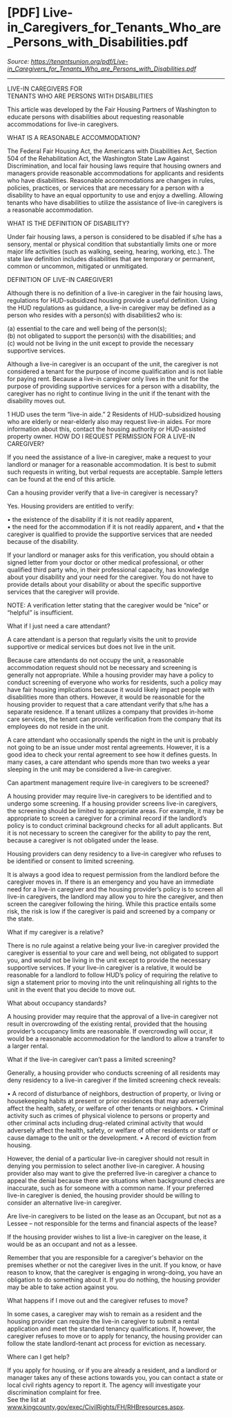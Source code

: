 # [PDF] Live-in_Caregivers_for_Tenants_Who_are_Persons_with_Disabilities.pdf

_Source: https://tenantsunion.org/pdf/Live-in_Caregivers_for_Tenants_Who_are_Persons_with_Disabilities.pdf_

---

LIVE-IN CAREGIVERS FOR  
TENANTS WHO ARE PERSONS WITH DISABILITIES 
 
 
This article was developed by the Fair Housing Partners of Washington to educate 
persons with disabilities about requesting reasonable accommodations for live-in 
caregivers.  
 
WHAT IS A REASONABLE ACCOMMODATION?  
 
The Federal Fair Housing Act, the Americans with Disabilities Act, Section 504 of the 
Rehabilitation Act, the Washington State Law Against Discrimination, and local fair 
housing laws require that housing owners and managers provide reasonable 
accommodations for applicants and residents who have disabilities. Reasonable 
accommodations are changes in rules, policies, practices, or services that are 
necessary for a person with a disability to have an equal opportunity to use and enjoy a 
dwelling. Allowing tenants who have disabilities to utilize the assistance of live-in 
caregivers is a reasonable accommodation. 
 
WHAT IS THE DEFINITION OF DISABILITY? 
 
Under fair housing laws, a person is considered to be disabled if s/he has a sensory, 
mental or physical condition that substantially limits one or more major life activities 
(such as walking, seeing, hearing, working, etc.). The state law definition includes 
disabilities that are temporary or permanent, common or uncommon, mitigated or 
unmitigated.  
 
DEFINITION OF LIVE-IN CAREGIVER1 
 
Although there is no definition of a live-in caregiver in the fair housing laws, regulations 
for HUD-subsidized housing provide a useful definition. Using the HUD regulations as 
guidance, a live-in caregiver may be defined as a person who resides with a person(s) 
with disabilities2 who is:  
 
(a) essential to the care and well being of the person(s);  
(b) not obligated to support the person(s) with the disabilities; and  
(c) would not be living in the unit except to provide the necessary supportive 
services. 
 
Although a live-in caregiver is an occupant of the unit, the caregiver is not considered a 
tenant for the purpose of income qualification and is not liable for paying rent. Because 
a live-in caregiver only lives in the unit for the purpose of providing supportive services 
for a person with a disability, the caregiver has no right to continue living in the unit if the 
tenant with the disability moves out.  
                                            
1 HUD uses the term “live-in aide.” 
2 Residents of HUD-subsidized housing who are elderly or near-elderly also may request live-in aides. For 
more information about this, contact the housing authority or HUD-assisted property owner. 
HOW DO I REQUEST PERMISSION FOR A LIVE-IN CAREGIVER? 
 
If you need the assistance of a live-in caregiver, make a request to your landlord or 
manager for a reasonable accommodation. It is best to submit such requests in 
writing, but verbal requests are acceptable. Sample letters can be found at the end of 
this article. 
 
Can a housing provider verify that a live-in caregiver is necessary? 
 
Yes. Housing providers are entitled to verify: 
 
• 
the existence of the disability if it is not readily apparent,  
• 
the need for the accommodation if it is not readily apparent, and 
• 
that the caregiver is qualified to provide the supportive services that are needed 
because of the disability.   
 
If your landlord or manager asks for this verification, you should obtain a signed letter 
from your doctor or other medical professional, or other qualified third party who, in their 
professional capacity, has knowledge about your disability and your need for the 
caregiver. You do not have to provide details about your disability or about the 
specific supportive services that the caregiver will provide.  
 
NOTE:  A verification letter stating that the caregiver would be “nice” or “helpful” is 
insufficient.  
 
What if I just need a care attendant? 
 
A care attendant is a person that regularly visits the unit to provide supportive or 
medical services but does not live in the unit.  
 
Because care attendants do not occupy the unit, a reasonable accommodation request 
should not be necessary and screening is generally not appropriate. While a housing 
provider may have a policy to conduct screening of everyone who works for residents, 
such a policy may have fair housing implications because it would likely impact people 
with disabilities more than others. However, it would be reasonable for the housing 
provider to request that a care attendant verify that s/he has a separate residence. If a 
tenant utilizes a company that provides in-home care services, the tenant can provide 
verification from the company that its employees do not reside in the unit. 
 
A care attendant who occasionally spends the night in the unit is probably not going to 
be an issue under most rental agreements. However, it is a good idea to check your 
rental agreement to see how it defines guests. In many cases, a care attendant who 
spends more than two weeks a year sleeping in the unit may be considered a live-in 
caregiver. 
 
Can apartment management require live-in caregivers to be screened?   
 
A housing provider may require live-in caregivers to be identified and to undergo some 
screening. If a housing provider screens live-in caregivers, the screening should be 
limited to appropriate areas. For example, it may be appropriate to screen a caregiver 
for a criminal record if the landlord’s policy is to conduct criminal background checks for 
all adult applicants. But it is not necessary to screen the caregiver for the ability to pay 
the rent, because a caregiver is not obligated under the lease.  
 
Housing providers can deny residency to a live-in caregiver who refuses to be identified 
or consent to limited screening. 
 
It is always a good idea to request permission from the landlord before the caregiver 
moves in. If there is an emergency and you have an immediate need for a live-in 
caregiver and the housing provider’s policy is to screen all live-in caregivers, the 
landlord may allow you to hire the caregiver, and then screen the caregiver following the 
hiring. While this practice entails some risk, the risk is low if the caregiver is paid and 
screened by a company or the state. 
 
What if my caregiver is a relative? 
 
There is no rule against a relative being your live-in caregiver provided the caregiver is 
essential to your care and well being, not obligated to support you, and would not be 
living in the unit except to provide the necessary supportive services. If your live-in 
caregiver is a relative, it would be reasonable for a landlord to follow HUD’s policy of 
requiring the relative to sign a statement prior to moving into the unit relinquishing all 
rights to the unit in the event that you decide to move out.  
 
What about occupancy standards? 
 
A housing provider may require that the approval of a live-in caregiver not result in 
overcrowding of the existing rental, provided that the housing provider’s occupancy 
limits are reasonable. If overcrowding will occur, it would be a reasonable 
accommodation for the landlord to allow a transfer to a larger rental.  
 
What if the live-in caregiver can’t pass a limited screening? 
 
Generally, a housing provider who conducts screening of all residents may deny 
residency to a live-in caregiver if the limited screening check reveals: 
 
• 
A record of disturbance of neighbors, destruction of property, or living or 
housekeeping habits at present or prior residences that may adversely affect the 
health, safety, or welfare of other tenants or neighbors. 
• 
Criminal activity such as crimes of physical violence to persons or property and 
other criminal acts including drug-related criminal activity that would adversely 
affect the health, safety, or welfare of other residents or staff or cause damage to 
the unit or the development. 
• 
A record of eviction from housing. 
 
However, the denial of a particular live-in caregiver should not result in denying you 
permission to select another live-in caregiver. A housing provider also may want to give 
the preferred live-in caregiver a chance to appeal the denial because there are 
situations when background checks are inaccurate, such as for someone with a 
common name. If your preferred live-in caregiver is denied, the housing provider should 
be willing to consider an alternative live-in caregiver.  
 
Are live-in caregivers to be listed on the lease as an Occupant, but not as a 
Lessee – not responsible for the terms and financial aspects of the lease?  
 
If the housing provider wishes to list a live-in caregiver on the lease, it would be as an 
occupant and not as a lessee.   
 
Remember that you are responsible for a caregiver's behavior on the premises whether 
or not the caregiver lives in the unit. If you know, or have reason to know, that the 
caregiver is engaging in wrong-doing, you have an obligation to do something about it. If 
you do nothing, the housing provider may be able to take action against you.   
 
What happens if I move out and the caregiver refuses to move?  
 
In some cases, a caregiver may wish to remain as a resident and the housing provider 
can require the live-in caregiver to submit a rental application and meet the standard 
tenancy qualifications. If, however, the caregiver refuses to move or to apply for 
tenancy, the housing provider can follow the state landlord-tenant act process for 
eviction as necessary. 
 
Where can I get help? 
 
If you apply for housing, or if you are already a resident, and a landlord or manager 
takes any of these actions towards you, you can contact a state or local civil rights 
agency to report it.  The agency will investigate your discrimination complaint for free.  
See the list at www.kingcounty.gov/exec/CivilRights/FH/RHBresources.aspx. 
 
 
